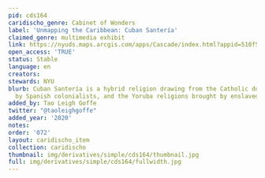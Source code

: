 ```yaml
---
pid: cds164
caridischo_genre: Cabinet of Wonders
label: 'Unmapping the Caribbean: Cuban Santería'
claimed_genre: multimedia exhibit
link: https://nyuds.maps.arcgis.com/apps/Cascade/index.html?appid=510f57634a2940e0abaca2be46207384
open_access: 'TRUE'
status: Stable
language: en
creators: 
stewards: NYU
blurb: Cuban Santería is a hybrid religion drawing from the Catholic doctrine imposed
  by Spanish colonialists, and the Yoruba religions brought by enslaved Africans.
added_by: Tao Leigh Goffe
twitter: "@taoleighgoffe"
added_year: '2020'
notes: 
order: '072'
layout: caridischo_item
collection: caridischo
thumbnail: img/derivatives/simple/cds164/thumbnail.jpg
full: img/derivatives/simple/cds164/fullwidth.jpg
---
```

